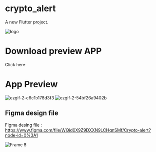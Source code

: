 # crypto_alert

A new Flutter project.

![logo](https://user-images.githubusercontent.com/68766724/140683865-594593d0-f4f9-4b5c-acf4-8bd2f1320834.png)

# Download preview APP

Click here 


# App Preview

![ezgif-2-c6c1b178d3f3](https://user-images.githubusercontent.com/68766724/140732624-7d297412-1ff4-49b6-94b1-a0b6472fd5fe.gif)
![ezgif-2-54bf26a9402b](https://user-images.githubusercontent.com/68766724/140733371-3586235a-4353-4316-909a-1882fc2026f4.gif)


## Figma design file

Figma desing file : https://www.figma.com/file/WQid0X9Z9DXXN9LCHqnSMf/Crypto-alert?node-id=0%3A1

![Frame 8](https://user-images.githubusercontent.com/68766724/140684129-5d0c877b-d06f-4058-ba37-4c49d25814a9.png)


